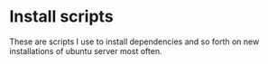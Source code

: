 # Install scripts

These are scripts I use to install dependencies and so forth on new installations of ubuntu server most often.
